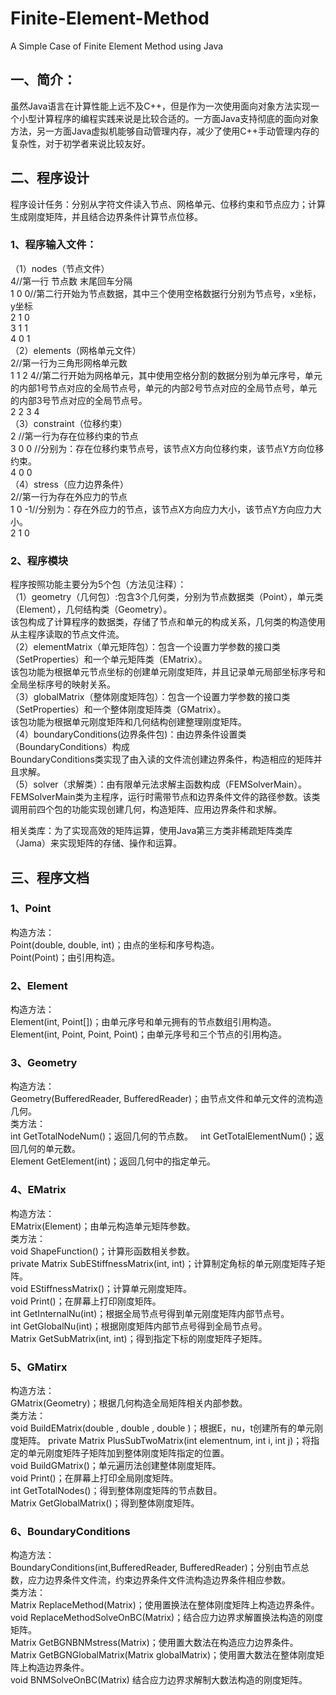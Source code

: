 # Finite-Element-Method
A Simple Case of Finite Element Method using Java
## 一、简介：
虽然Java语言在计算性能上远不及C++，但是作为一次使用面向对象方法实现一个小型计算程序的编程实践来说是比较合适的。一方面Java支持彻底的面向对象方法，另一方面Java虚拟机能够自动管理内存，减少了使用C++手动管理内存的复杂性，对于初学者来说比较友好。
## 二、程序设计
程序设计任务：分别从字符文件读入节点、网格单元、位移约束和节点应力；计算生成刚度矩阵，并且结合边界条件计算节点位移。  
### 1、程序输入文件：  
（1）nodes（节点文件）   
4//第一行 节点数 末尾回车分隔   
1 0 0//第二行开始为节点数据，其中三个使用空格数据行分别为节点号，x坐标，y坐标   
2 1 0   
3 1 1   
4 0 1   
（2）elements（网格单元文件）   
2//第一行为三角形网格单元数   
1 1 2 4//第二行开始为网格单元，其中使用空格分割的数据分别为单元序号，单元的内部1号节点对应的全局节点号，单元的内部2号节点对应的全局节点号，单元的内部3号节点对应的全局节点号。   
2 2 3 4   
（3）constraint（位移约束）    
2 //第一行为存在位移约束的节点    
3 0 0 //分别为：存在位移约束节点号，该节点X方向位移约束，该节点Y方向位移约束。  
4 0 0    
（4）stress（应力边界条件）   
2//第一行为存在外应力的节点    
1 0 -1//分别为：存在外应力的节点，该节点X方向应力大小，该节点Y方向应力大小。   
2 1 0    
### 2、程序模块     
程序按照功能主要分为5个包（方法见注释）：  
 （1）geometry（几何包）:包含3个几何类，分别为节点数据类（Point），单元类（Element），几何结构类（Geometry）。   
该包构成了计算程序的数据类，存储了节点和单元的构成关系，几何类的构造使用从主程序读取的节点文件流。   
 （2）elementMatrix（单元矩阵包）：包含一个设置力学参数的接口类（SetProperties）和一个单元矩阵类（EMatrix）。   
该包功能为根据单元节点坐标的创建单元刚度矩阵，并且记录单元局部坐标序号和全局坐标序号的映射关系。   
 （3）globalMatrix（整体刚度矩阵包）：包含一个设置力学参数的接口类（SetProperties）和一个整体刚度矩阵类（GMatrix）。   
该包功能为根据单元刚度矩阵和几何结构创建整理刚度矩阵。  
 （4）boundaryConditions(边界条件包)：由边界条件设置类（BoundaryConditions）构成  
BoundaryConditions类实现了由入读的文件流创建边界条件，构造相应的矩阵并且求解。  
 （5）solver（求解类）：由有限单元法求解主函数构成（FEMSolverMain）。  
FEMSolverMain类为主程序，运行时需带节点和边界条件文件的路径参数。该类调用前四个包的功能实现创建几何，构造矩阵、应用边界条件和求解。    

 相关类库：为了实现高效的矩阵运算，使用Java第三方类非稀疏矩阵类库（Jama）来实现矩阵的存储、操作和运算。 
 ## 三、程序文档
 ### 1、Point  
构造方法：  
Point(double, double, int)；由点的坐标和序号构造。    
Point(Point)；由引用构造。    
### 2、Element  
构造方法：  
Element(int, Point[])；由单元序号和单元拥有的节点数组引用构造。     
Element(int, Point, Point, Point)；由单元序号和三个节点的引用构造。    
### 3、Geometry  
构造方法：  
Geometry(BufferedReader, BufferedReader)；由节点文件和单元文件的流构造几何。    
类方法：  
int GetTotalNodeNum()；返回几何的节点数。   
int GetTotalElementNum()；返回几何的单元数。    
Element GetElement(int)；返回几何中的指定单元。    
### 4、EMatrix  
构造方法：  
EMatrix(Element)；由单元构造单元矩阵参数。    
类方法：  
void ShapeFunction()；计算形函数相关参数。    
private Matrix SubEStiffnessMatrix(int, int)；计算制定角标的单元刚度矩阵子矩阵。  
void EStiffnessMatrix()；计算单元刚度矩阵。  
void Print()；在屏幕上打印刚度矩阵。  
int GetInternalNu(int)；根据全局节点号得到单元刚度矩阵内部节点号。  
int GetGlobalNu(int)；根据刚度矩阵内部节点号得到全局节点号。  
Matrix GetSubMatrix(int, int)；得到指定下标的刚度矩阵子矩阵。  
### 5、GMatirx   
构造方法：  
GMatrix(Geometry)；根据几何构造全局矩阵相关内部参数。  
类方法：  
void BuildEMatrix(double , double , double )；根据E，nu，t创建所有的单元刚度矩阵。
private Matrix PlusSubTwoMatrix(int elementnum, int i, int j)；将指定的单元刚度矩阵子矩阵加到整体刚度矩阵指定的位置。  
void BuildGMatrix()；单元遍历法创建整体刚度矩阵。  
void Print()；在屏幕上打印全局刚度矩阵。  
int GetTotalNodes()；得到整体刚度矩阵的节点数目。  
Matrix GetGlobalMatrix()；得到整体刚度矩阵。  
### 6、BoundaryConditions  
构造方法：  
BoundaryConditions(int,BufferedReader, BufferedReader)；分别由节点总数，应力边界条件文件流，约束边界条件文件流构造边界条件相应参数。  
类方法：  
Matrix ReplaceMethod(Matrix)；使用置换法在整体刚度矩阵上构造边界条件。  
void ReplaceMethodSolveOnBC(Matrix)；结合应力边界求解置换法构造的刚度矩阵。  
Matrix GetBGNBNMstress(Matrix)；使用置大数法在构造应力边界条件。  
Matrix GetBGNGlobalMatrix(Matrix globalMatrix)；使用置大数法在整体刚度矩阵上构造边界条件。  
void BNMSolveOnBC(Matrix) 结合应力边界求解制大数法构造的刚度矩阵。  
